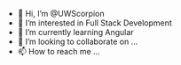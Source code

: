 - 👋 Hi, I’m @UWScorpion
- 👀 I’m interested in Full Stack Development
- 🌱 I’m currently learning Angular
- 💞️ I’m looking to collaborate on ...
- 📫 How to reach me ...

<!---
UWScorpion/UWScorpion is a ✨ special ✨ repository because its `README.md` (this file) appears on your GitHub profile.
You can click the Preview link to take a look at your changes.
--->
